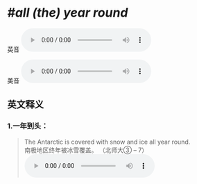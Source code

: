 # ***\#all (the) year round*** 
英音
<audio src="./media/all the year round1_AAC.aac" controls="controls"></audio>

美音
<audio src="./media/all the year round2_AAC.aac" controls="controls"></audio>



  

英文释义
---
### 1.**一年到头：**  

 > The Antarctic is covered with snow and ice all year round.   
 > 南极地区终年被冰雪覆盖。  （北师大③ – 7）  
<audio src="./media/2-year.aac" controls="controls"></audio>


